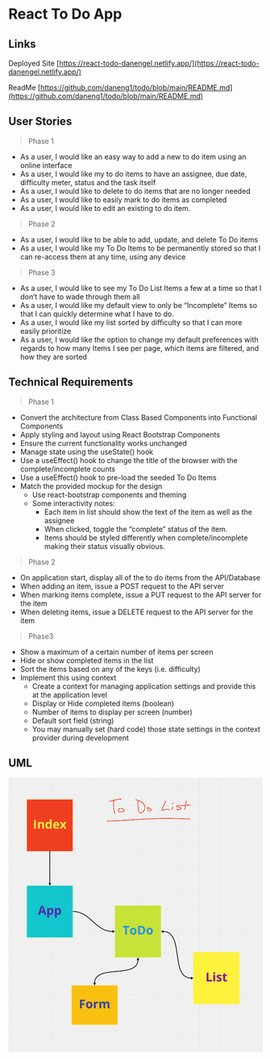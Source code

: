 # React To Do App

## Links

Deployed Site
[https://react-todo-danengel.netlify.app/](https://react-todo-danengel.netlify.app/)

ReadMe
[https://github.com/daneng1/todo/blob/main/README.md](https://github.com/daneng1/todo/blob/main/README.md)

## User Stories

>Phase 1

- As a user, I would like an easy way to add a new to do item using an online interface
- As a user, I would like my to do items to have an assignee, due date, difficulty meter, status and the task itself
- As a user, I would like to delete to do items that are no longer needed
- As a user, I would like to easily mark to do items as completed
- As a user, I would like to edit an existing to do item.

>Phase 2

- As a user, I would like to be able to add, update, and delete To Do items
- As a user, I would like my To Do Items to be permanently stored so that I can re-access them at any time, using any device

>Phase 3

- As a user, I would like to see my To Do List Items a few at a time so that I don’t have to wade through them all
- As a user, I would like my default view to only be “Incomplete” Items so that I can quickly determine what I have to do.
- As a user, I would like my list sorted by difficulty so that I can more easily prioritize
- As a user, I would like the option to change my default preferences with regards to how many Items I see per page, which items are filtered, and how they are sorted

## Technical Requirements

>Phase 1

- Convert the architecture from Class Based Components into Functional Components
- Apply styling and layout using React Bootstrap Components
- Ensure the current functionality works unchanged
- Manage state using the useState() hook
- Use a useEffect() hook to change the title of the browser with the complete/incomplete counts
- Use a useEffect() hook to pre-load the seeded To Do Items
- Match the provided mockup for the design
  - Use react-bootstrap components and theming
  - Some interactivity notes:
    - Each item in list should show the text of the item as well as the assignee
    - When clicked, toggle the “complete” status of the item.
    - Items should be styled differently when complete/incomplete making their status visually obvious.

>Phase 2

- On application start, display all of the to do items from the API/Database
- When adding an item, issue a POST request to the API server
- When marking items complete, issue a PUT request to the API server for the item
- When deleting items, issue a DELETE request to the API server for the item

>Phase3

- Show a maximum of a certain number of items per screen
- Hide or show completed items in the list
- Sort the items based on any of the keys (i.e. difficulty)
- Implement this using context
  - Create a context for managing application settings and provide this at the application level
  - Display or Hide completed items (boolean)
  - Number of items to display per screen (number)
  - Default sort field (string)
  - You may manually set (hard code) those state settings in the context provider during development

## UML

![UML](./todo.png)
